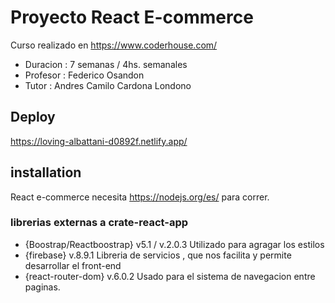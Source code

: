 






# Proyecto React E-commerce

Curso realizado en https://www.coderhouse.com/
 - Duracion : 7 semanas / 4hs. semanales
 - Profesor : Federico Osandon
 - Tutor    : Andres Camilo Cardona Londono




## Deploy

https://loving-albattani-d0892f.netlify.app/


## installation

React e-commerce necesita https://nodejs.org/es/ para correr.







### librerias externas a crate-react-app

 - {Boostrap/Reactboostrap} v5.1 / v.2.0.3
Utilizado para agragar los estilos
 - {firebase} v.8.9.1
Libreria de servicios , que nos facilita y permite desarrollar el front-end
 - {react-router-dom} v.6.0.2
Usado para el sistema de navegacion entre paginas.



